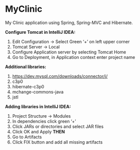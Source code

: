 # MyClinic
My Clinic application using Spring, Spring-MVC and Hibernate.


**Configure Tomcat in IntelliJ IDEA:**
1.	Edit Configuration -> Select Green ‘+’ on left upper corner
2.	Tomcat Server -> Local
3.	Configure Application server by selecting Tomcat Home
4.	Go to Deployment, in Application context enter project name

**Additional libraries:**
1.	https://dev.mysql.com/downloads/connector/j/
2.	c3p0
3.	hibernate-c3p0
4.	mchange-commons-java
5.	jstl

**Adding libraries in IntelliJ IDEA:**
1.	Project Structure -> Modules
2.	In dependencies click green ‘+’ 
3.	Click JARs or directories and select JAR files
4.	Click OK and Apply
**THEN**
1.	Go to Artifacts
2.	Click FIX button and add all missing artifacts
